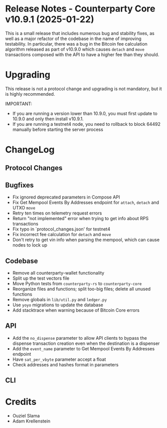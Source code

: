 # Release Notes - Counterparty Core v10.9.1 (2025-01-22)

This is a small release that includes numerous bug and stability fixes, as well as a major refactor of the codebase in the name of improving testability. In particular, there was a bug in the Bitcoin fee calculation algorithm released as part of v10.9.0 which causes `detach` and `move` transactions composed with the API to have a higher fee than they should.


# Upgrading

This release is not a protocol change and upgrading is not mandatory, but it is highly recommended.

IMPORTANT:
- If you are running a version lower than 10.9.0, you must first update to 10.9.0 and only then install v10.9.1.
- If you are running a testnet4 node, you need to rollback to block 64492 manually before starting the server process


# ChangeLog

## Protocol Changes

## Bugfixes

- Fix ignored deprecated parameters in Compose API
- Fix Get Mempool Events By Addresses endpoint for `attach`, `detach` and UTXO `move`
- Retry ten times on telemetry request errors
- Return "not implemented" error when trying to get info about RPS transactions
- Fix typo in `protocol_changes.json' for testnet4
- Fix incorrect fee calculation for `detach` and `move`
- Don't retry to get vin info when parsing the mempool, which can cause nodes to lock up

## Codebase

- Remove all counterparty-wallet functionality
- Split up the test vectors file
- Move Python tests from `counterparty-rs` to `counterparty-core`
- Reorganize files and functions; split too-big files; delete all unused functions
- Remove globals in `lib/util.py` and `ledger.py`
- Use `yoyo` migrations to update the database
- Add stacktrace when warning because of Bitcoin Core errors

## API

- Add the `no_dispense` parameter to allow API clients to bypass the dispense transaction creation even when the destination is a dispenser
- Add the `event_name` parameter to Get Mempool Events By Addresses endpoint
- Have `sat_per_vbyte` parameter accept a float
- Check addresses and hashes format in parameters

## CLI


# Credits

- Ouziel Slama
- Adam Krellenstein

